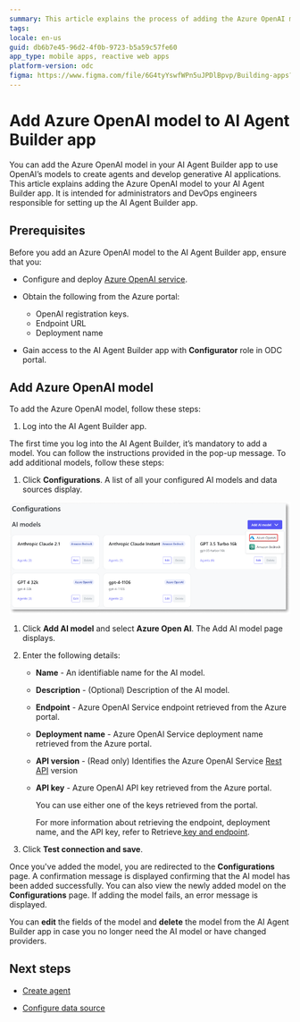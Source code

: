```yaml
---
summary: This article explains the process of adding the Azure OpenAI model to the AI Agent Builder app for administrators and DevOps engineers
tags:
locale: en-us
guid: db6b7e45-96d2-4f0b-9723-b5a59c57fe60
app_type: mobile apps, reactive web apps
platform-version: odc
figma: https://www.figma.com/file/6G4tyYswfWPn5uJPDlBpvp/Building-apps?type=design&node-id=5082%3A359&mode=design&t=FeG7qG63nCPS3Mxp-1
---
```

# Add Azure OpenAI model to AI Agent Builder app

You can add the Azure OpenAI model in your AI Agent Builder app to use OpenAI’s models to create agents and develop generative AI applications.  This article explains adding the Azure OpenAI model to your AI Agent Builder app. It is intended for administrators and DevOps engineers responsible for setting up the AI Agent Builder app.

## Prerequisites

Before you add an Azure OpenAI model to the AI Agent Builder app, ensure that you:

* Configure and deploy [Azure OpenAI service](configure-azure-model.md). 

* Obtain the following from the Azure portal:
    * OpenAI registration keys.
    * Endpoint URL
    * Deployment name
    
* Gain access to the AI Agent Builder app with **Configurator** role in ODC portal.

## Add Azure OpenAI model

To add the Azure OpenAI model, follow these steps:

1. Log into the AI Agent Builder app. 

<div class="info" markdown="1">

The first time you log into the AI Agent Builder, it’s mandatory to add a model. You can follow the instructions provided in the pop-up message. To add additional models, follow these steps:

</div>

1. Click **Configurations**. 
A list of all your configured AI models and data sources display.

![Screenshot of the AI Agent Builder app interface showing the 'Add AI model' button with Azure OpenAI selected.](images/add-model-azure-ai.png "Add Azure OpenAI model")

1. Click **Add AI model** and select **Azure Open AI**. 
The Add AI model page displays.

1. Enter the following details:

    * **Name** - An identifiable name for the AI model.

    * **Description** - (Optional) Description of the AI model. 

    * **Endpoint** - Azure OpenAI Service endpoint retrieved from the Azure portal.

    * **Deployment name** - Azure OpenAI Service deployment name retrieved from the Azure portal.

    * **API version** - (Read only) Identifies the Azure OpenAI Service [Rest API](https://learn.microsoft.com/en-us/azure/ai-services/openai/reference) version

    * **API key** - Azure OpenAI API key retrieved from the Azure portal.

        You can use either one of the keys retrieved from the portal. 
        
        For more information about retrieving the endpoint, deployment name, and the API key, refer to Retrieve[ key and endpoint](https://learn.microsoft.com/en-us/azure/ai-services/openai/quickstart?tabs=command-line%2Cpython&pivots=programming-language-python#retrieve-key-and-endpoint).

1. Click **Test connection and save**.

Once you've added the model, you are redirected to the **Configurations** page. A confirmation message is displayed confirming that the AI model has been added successfully. You can also view the newly added model on the **Configurations** page. If adding the model fails, an error message is displayed. 

You can **edit** the fields of the model and **delete** the model from the AI Agent Builder app in case you no longer need the AI model or have changed providers.

## 	Next steps

* [Create agent](../create-agent.md)

* [Configure data source](../configure-data-source/add-azure-data-source-to-aibuilder.md)

